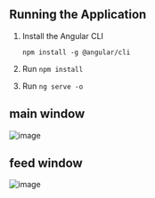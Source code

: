## Running the Application

1. Install the Angular CLI

    `npm install -g @angular/cli`

2. Run `npm install`

3. Run `ng serve -o`


## main window

![image](https://user-images.githubusercontent.com/15383425/137146475-0f97712f-493d-4429-907c-1cece34e64fc.png)
 
 
 ## feed window

![image](https://user-images.githubusercontent.com/15383425/137146529-a32b35d2-8ec4-4042-8fd4-b4992bbf098c.png)

